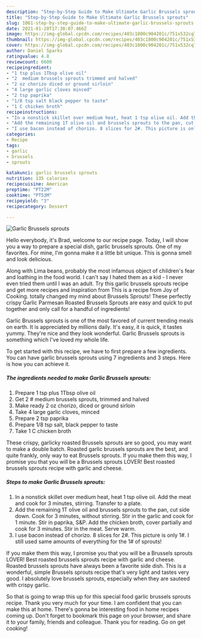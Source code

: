 ```yaml
---
description: "Step-by-Step Guide to Make Ultimate Garlic Brussels sprouts"
title: "Step-by-Step Guide to Make Ultimate Garlic Brussels sprouts"
slug: 1061-step-by-step-guide-to-make-ultimate-garlic-brussels-sprouts
date: 2021-01-20T17:30:07.466Z
image: https://img-global.cpcdn.com/recipes/403c1800c904201c/751x532cq70/garlic-brussels-sprouts-recipe-main-photo.jpg
thumbnail: https://img-global.cpcdn.com/recipes/403c1800c904201c/751x532cq70/garlic-brussels-sprouts-recipe-main-photo.jpg
cover: https://img-global.cpcdn.com/recipes/403c1800c904201c/751x532cq70/garlic-brussels-sprouts-recipe-main-photo.jpg
author: Daniel Sparks
ratingvalue: 4.8
reviewcount: 6609
recipeingredient:
- "1 tsp plus 1Tbsp olive oil"
- "2  medium brussels sprouts trimmed and halved"
- "2 oz chorizo diced or ground sirloin"
- "4 large garlic cloves minced"
- "2 tsp paprika"
- "1/8 tsp salt black pepper to taste"
- "1 C chicken broth"
recipeinstructions:
- "In a nonstick skillet over medium heat, heat 1 tsp olive oil. Add the meat and cook for 3 minutes, stirring. Transfer to a plate."
- "Add the remaining 1T olive oil and brussels sprouts to the pan, cut side down. Cook for 3 minutes, without stirring. Stir in the garlic and cook for 1 minute. Stir in paprika, S&amp;P. Add the chicken broth, cover partially and cook for 3 minutes. Stir in the meat. Serve warm."
- "I use bacon instead of chorizo. 8 slices for 2#. This picture is only 1#. I still used same amounts of everything for the 1# of sprouts!"
categories:
- Recipe
tags:
- garlic
- brussels
- sprouts

katakunci: garlic brussels sprouts 
nutrition: 135 calories
recipecuisine: American
preptime: "PT22M"
cooktime: "PT53M"
recipeyield: "3"
recipecategory: Dessert

---
```



![Garlic Brussels sprouts](https://img-global.cpcdn.com/recipes/403c1800c904201c/751x532cq70/garlic-brussels-sprouts-recipe-main-photo.jpg)

Hello everybody, it's Brad, welcome to our recipe page. Today, I will show you a way to prepare a special dish, garlic brussels sprouts. One of my favorites. For mine, I'm gonna make it a little bit unique. This is gonna smell and look delicious.

Along with Lima beans, probably the most infamous object of children&#39;s fear and loathing in the food world. I can&#39;t say I hated them as a kid - I never even tried them until I was an adult. Try this garlic brussels sprouts recipe and get more recipes and inspiration from This is a recipe from Joy of Cooking. totally changed my mind about Brussels Sprouts! These perfectly crispy Garlic Parmesan Roasted Brussels Sprouts are easy and quick to put together and only call for a handful of ingredients!

Garlic Brussels sprouts is one of the most favored of current trending meals on earth. It is appreciated by millions daily. It's easy, it is quick, it tastes yummy. They're nice and they look wonderful. Garlic Brussels sprouts is something which I've loved my whole life.


To get started with this recipe, we have to first prepare a few ingredients. You can have garlic brussels sprouts using 7 ingredients and 3 steps. Here is how you can achieve it.

<!--inarticleads1-->

##### The ingredients needed to make Garlic Brussels sprouts:

1. Prepare 1 tsp plus 1Tbsp olive oil
1. Get 2 # medium brussels sprouts, trimmed and halved
1. Make ready 2 oz chorizo, diced or ground sirloin
1. Take 4 large garlic cloves, minced
1. Prepare 2 tsp paprika
1. Prepare 1/8 tsp salt, black pepper to taste
1. Take 1 C chicken broth


These crispy, garlicky roasted Brussels sprouts are so good, you may want to make a double batch. Roasted garlic brussels sprouts are the best, and quite frankly, only way to eat Brussels sprouts. If you make them this way, I promise you that you will be a Brussels sprouts LOVER! Best roasted brussels sprouts recipe with garlic and cheese. 

<!--inarticleads2-->

##### Steps to make Garlic Brussels sprouts:

1. In a nonstick skillet over medium heat, heat 1 tsp olive oil. Add the meat and cook for 3 minutes, stirring. Transfer to a plate.
1. Add the remaining 1T olive oil and brussels sprouts to the pan, cut side down. Cook for 3 minutes, without stirring. Stir in the garlic and cook for 1 minute. Stir in paprika, S&amp;P. Add the chicken broth, cover partially and cook for 3 minutes. Stir in the meat. Serve warm.
1. I use bacon instead of chorizo. 8 slices for 2#. This picture is only 1#. I still used same amounts of everything for the 1# of sprouts!


If you make them this way, I promise you that you will be a Brussels sprouts LOVER! Best roasted brussels sprouts recipe with garlic and cheese. Roasted brussels sprouts have always been a favorite side dish. This is a wonderful, simple Brussels sprouts recipe that&#39;s very light and tastes very good. I absolutely love brussels sprouts, especially when they are sauteed with crispy garlic. 

So that is going to wrap this up for this special food garlic brussels sprouts recipe. Thank you very much for your time. I am confident that you can make this at home. There's gonna be interesting food in home recipes coming up. Don't forget to bookmark this page on your browser, and share it to your family, friends and colleague. Thank you for reading. Go on get cooking!
